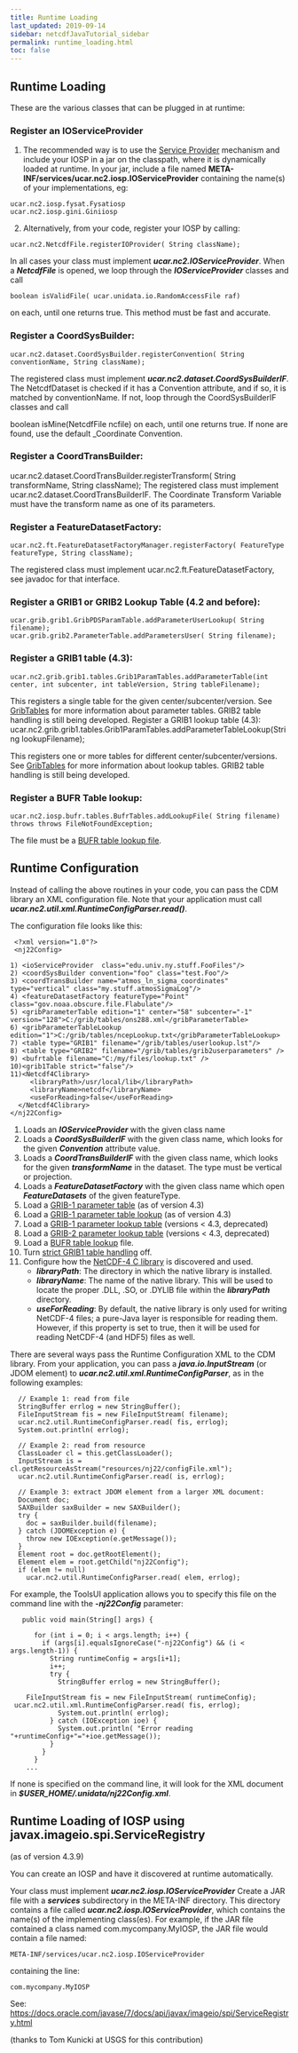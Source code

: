 ```yaml
---
title: Runtime Loading
last_updated: 2019-09-14
sidebar: netcdfJavaTutorial_sidebar
permalink: runtime_loading.html
toc: false
---
```

## Runtime Loading

These are the various classes that can be plugged in at runtime:

### Register an IOServiceProvider

1) The recommended way is to use the [Service Provider](https://docs.oracle.com/javase/tutorial/ext/basics/spi.html)
mechanism and include your IOSP in a jar on the classpath, where it is dynamically loaded at runtime. In your
jar, include a file named **META-INF/services/ucar.nc2.iosp.IOServiceProvider** containing the
name(s) of your implementations, eg:

~~~
ucar.nc2.iosp.fysat.Fysatiosp
ucar.nc2.iosp.gini.Giniiosp
~~~

2) Alternatively, from your code, register your IOSP by calling:

~~~
ucar.nc2.NetcdfFile.registerIOProvider( String className);
~~~

In all cases your class must implement <b>_ucar.nc2.IOServiceProvider_</b>. 
When a <b>_NetcdfFile_</b> is opened, we loop through the <b>_IOServiceProvider_</b> classes and call
~~~
boolean isValidFile( ucar.unidata.io.RandomAccessFile raf)
~~~
on each, until one returns true. This method must be fast and accurate.

### Register a CoordSysBuilder:
~~~
ucar.nc2.dataset.CoordSysBuilder.registerConvention( String conventionName, String className);
~~~ 
The registered class must implement <b>_ucar.nc2.dataset.CoordSysBuilderIF_</b>. The NetcdfDataset is checked if it has a Convention attribute, and if so, it is matched by conventionName. If not, loop through the CoordSysBuilderIF classes and call

 boolean isMine(NetcdfFile ncfile) 
on each, until one returns true. If none are found, use the default _Coordinate Convention.

### Register a CoordTransBuilder:

 ucar.nc2.dataset.CoordTransBuilder.registerTransform( String transformName, String className);
The registered class must implement ucar.nc2.dataset.CoordTransBuilderIF. The Coordinate Transform Variable must have the transform name as one of its parameters.

### Register a FeatureDatasetFactory:
~~~
ucar.nc2.ft.FeatureDatasetFactoryManager.registerFactory( FeatureType featureType, String className);
~~~
The registered class must implement ucar.nc2.ft.FeatureDatasetFactory, see javadoc for that interface.

### Register a GRIB1 or GRIB2 Lookup Table (4.2 and before):
~~~
ucar.grib.grib1.GribPDSParamTable.addParameterUserLookup( String filename);
ucar.grib.grib2.ParameterTable.addParametersUser( String filename);
~~~  
### Register a GRIB1 table (4.3):
~~~
ucar.nc2.grib.grib1.tables.Grib1ParamTables.addParameterTable(int center, int subcenter, int tableVersion, String tableFilename);
~~~
This registers a single table for the given center/subcenter/version.
See <a href="grib_tables.html">GribTables</a> for more information about parameter tables.
GRIB2 table handling is still being developed.
Register a GRIB1 lookup table (4.3):
 ucar.nc2.grib.grib1.tables.Grib1ParamTables.addParameterTableLookup(String lookupFilename);

This registers one or more tables for different center/subcenter/versions.
See <a href="grib_tables.html">GribTables</a> for more information about lookup tables.
GRIB2 table handling is still being developed.

### Register a BUFR Table lookup:
~~~
ucar.nc2.iosp.bufr.tables.BufrTables.addLookupFile( String filename) throws throws FileNotFoundException;
~~~
The file must be a <a href="bufr_tables.html">BUFR table lookup file</a>.

## Runtime Configuration

Instead of calling the above routines in your code, you can pass the CDM library an XML configuration file. Note that your application must call <b>_ucar.nc2.util.xml.RuntimeConfigParser.read()_</b>.

The configuration file looks like this:
~~~
 <?xml version="1.0"?>
 <nj22Config>

1) <ioServiceProvider  class="edu.univ.ny.stuff.FooFiles"/>
2) <coordSysBuilder convention="foo" class="test.Foo"/>
3) <coordTransBuilder name="atmos_ln_sigma_coordinates" type="vertical" class="my.stuff.atmosSigmaLog"/>
4) <featureDatasetFactory featureType="Point" class="gov.noaa.obscure.file.Flabulate"/>
5) <gribParameterTable edition="1" center="58" subcenter="-1" version="128">C:/grib/tables/ons288.xml</gribParameterTable>
6) <gribParameterTableLookup edition="1">C:/grib/tables/ncepLookup.txt</gribParameterTableLookup>
7) <table type="GRIB1" filename="/grib/tables/userlookup.lst"/>
8) <table type="GRIB2" filename="/grib/tables/grib2userparameters" />
9) <bufrtable filename="C:/my/files/lookup.txt" />
10)<grib1Table strict="false"/>
11)<Netcdf4Clibrary>
     <libraryPath>/usr/local/lib</libraryPath>
     <libraryName>netcdf</libraryName>
     <useForReading>false</useForReading>
  </Netcdf4Clibrary>
</nj22Config>
~~~

1. Loads an <b>_IOServiceProvider_</b> with the given class name
2. Loads a <b>_CoordSysBuilderIF_</b> with the given class name, which looks for the given <b>_Convention_</b> attribute value.
3. Loads a <b>_CoordTransBuilderIF_</b> with the given class name, which looks for the given <b>_transformName_</b> in the dataset. The type must be vertical or projection.
4. Loads a <b>_FeatureDatasetFactory_</b> with the given class name which open <b>_FeatureDatasets_</b> of the given featureType.
5. Load a <a href="grib_tables.html">GRIB-1 parameter table</a> (as of version 4.3)
6. Load a <a href="grib_tables.html">GRIB-1 parameter table lookup</a> (as of version 4.3)
7. Load a <a href="grib_tables.html">GRIB-1 parameter lookup table</a> (versions < 4.3, deprecated)
8. Load a <a href="grib_tables.html">GRIB-2 parameter lookup table</a> (versions < 4.3, deprecated)
9. Load a <a href="bufr_tables.html">BUFR table lookup</a> file.
10. Turn <a href="grib_tables.html#strict">strict GRIB1 table handling</a> off.
11. Configure how the <a href="netcdf4_c_library.html">NetCDF-4 C library</a> is discovered and used.
    * <b>_libraryPath_</b>: The directory in which the native library is installed.
    * <b>_libraryName_</b>: The name of the native library. This will be used to locate the proper .DLL, .SO, or .DYLIB file within the <b>_libraryPath_</b> directory.
    * <b>_useForReading_</b>: By default, the native library is only used for writing NetCDF-4 files; a pure-Java layer is responsible for reading them. However, if this property is set to true, then it will be used for reading NetCDF-4 (and HDF5) files as well.
    
There are several ways pass the Runtime Configuration XML to the CDM library. From your application, you can pass a <b>_java.io.InputStream_</b> (or JDOM element) to <b>_ucar.nc2.util.xml.RuntimeConfigParser_</b>, as in the following examples:

~~~
  // Example 1: read from file
  StringBuffer errlog = new StringBuffer();
  FileInputStream fis = new FileInputStream( filename);   
  ucar.nc2.util.RuntimeConfigParser.read( fis, errlog);
  System.out.println( errlog);

  // Example 2: read from resource
  ClassLoader cl = this.getClassLoader();
  InputStream is = cl.getResourceAsStream("resources/nj22/configFile.xml");
  ucar.nc2.util.RuntimeConfigParser.read( is, errlog);

  // Example 3: extract JDOM element from a larger XML document:
  Document doc;
  SAXBuilder saxBuilder = new SAXBuilder();
  try {
    doc = saxBuilder.build(filename);
  } catch (JDOMException e) {
    throw new IOException(e.getMessage());
  }
  Element root = doc.getRootElement();
  Element elem = root.getChild("nj22Config");
  if (elem != null)
    ucar.nc2.util.RuntimeConfigParser.read( elem, errlog);
~~~
    
For example, the ToolsUI application allows you to specify this file on the command line with the <b>_-nj22Config_</b> parameter:

~~~
   public void main(String[] args) {

      for (int i = 0; i < args.length; i++) {
        if (args[i].equalsIgnoreCase("-nj22Config") && (i < args.length-1)) {
          String runtimeConfig = args[i+1];
          i++;
          try {
            StringBuffer errlog = new StringBuffer();

    FileInputStream fis = new FileInputStream( runtimeConfig);
 ucar.nc2.util.xml.RuntimeConfigParser.read( fis, errlog);
            System.out.println( errlog);
          } catch (IOException ioe) {
            System.out.println( "Error reading "+runtimeConfig+"="+ioe.getMessage());
          }
        }
      }
    ...
~~~
If none is specified on the command line, it will look for the XML document in <b>_$USER_HOME/.unidata/nj22Config.xml_</b>.

 
## Runtime Loading of IOSP using javax.imageio.spi.ServiceRegistry

(as of version 4.3.9)

You can create an IOSP and have it discovered at runtime automatically.

Your class must implement <b>_ucar.nc2.iosp.IOServiceProvider_</b>
Create a JAR file with a <b>_services_</b> subdirectory in the META-INF directory. This directory contains a file called <b>_ucar.nc2.iosp.IOServiceProvider_</b>, which contains the name(s) of the implementing class(es). For example, if the JAR file contained a class named com.mycompany.MyIOSP, the JAR file would contain a file named:
~~~
META-INF/services/ucar.nc2.iosp.IOServiceProvider 
~~~
containing the line:
~~~
com.mycompany.MyIOSP
~~~
See:
<a href="https://docs.oracle.com/javase/7/docs/api/javax/imageio/spi/ServiceRegistry.html" target="_blank">https://docs.oracle.com/javase/7/docs/api/javax/imageio/spi/ServiceRegistry.html</a>

(thanks to Tom Kunicki at USGS for this contribution)